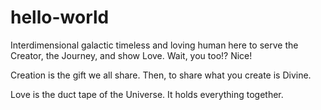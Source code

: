 # hello-world
Interdimensional galactic timeless and loving human here to serve the Creator, the Journey, and show Love. Wait, you too!? Nice!

Creation is the gift we all share. Then, to share what you create is Divine.

Love is the duct tape of the Universe. It holds everything together.

